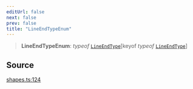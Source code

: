 ```yaml
---
editUrl: false
next: false
prev: false
title: "LineEndTypeEnum"
---
```


> **LineEndTypeEnum**: *typeof* [`LineEndType`](/api-core/variables/lineendtype/)\[keyof *typeof* [`LineEndType`](/api-core/variables/lineendtype/)\]

## Source

[shapes.ts:124](https://github.com/dgmjs/dgmjs/blob/main/packages/core/src/shapes.ts#L124)
